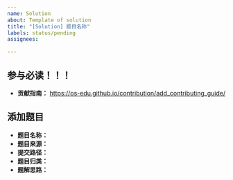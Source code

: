 ```yaml
---
name: Solution
about: Template of solution
title: "[Solution] 题目名称"
labels: status/pending
assignees: 

---
```


## 参与必读！！！

* **贡献指南：** https://os-edu.github.io/contribution/add_contributing_guide/

## 添加题目

* **题目名称：** 
* **题目来源：** 
* **提交路径：** 
* **题目归类：**
* **题解思路：**

